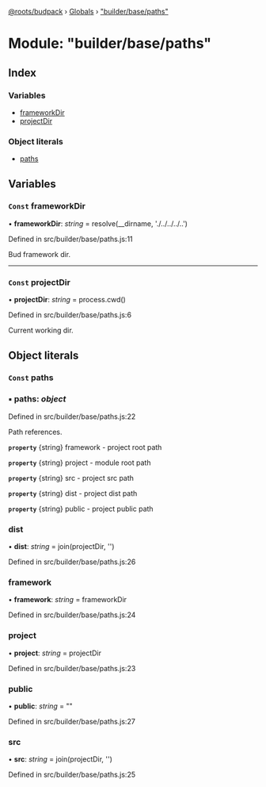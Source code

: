 [@roots/budpack](../README.md) › [Globals](../globals.md) › ["builder/base/paths"](_builder_base_paths_.md)

# Module: "builder/base/paths"

## Index

### Variables

* [frameworkDir](_builder_base_paths_.md#const-frameworkdir)
* [projectDir](_builder_base_paths_.md#const-projectdir)

### Object literals

* [paths](_builder_base_paths_.md#const-paths)

## Variables

### `Const` frameworkDir

• **frameworkDir**: *string* = resolve(__dirname, './../../../..')

Defined in src/builder/base/paths.js:11

Bud framework dir.

___

### `Const` projectDir

• **projectDir**: *string* = process.cwd()

Defined in src/builder/base/paths.js:6

Current working dir.

## Object literals

### `Const` paths

### ▪ **paths**: *object*

Defined in src/builder/base/paths.js:22

Path references.

**`property`** {string} framework - project root path

**`property`** {string} project - module root path

**`property`** {string} src - project src path

**`property`** {string} dist - project dist path

**`property`** {string} public - project public path

###  dist

• **dist**: *string* = join(projectDir, '')

Defined in src/builder/base/paths.js:26

###  framework

• **framework**: *string* = frameworkDir

Defined in src/builder/base/paths.js:24

###  project

• **project**: *string* = projectDir

Defined in src/builder/base/paths.js:23

###  public

• **public**: *string* = ""

Defined in src/builder/base/paths.js:27

###  src

• **src**: *string* = join(projectDir, '')

Defined in src/builder/base/paths.js:25
